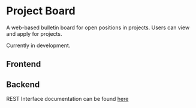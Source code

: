 # Project Board
A web-based bulletin board for open positions in projects. Users can view and apply for projects.

Currently in development.

## Frontend


## Backend

REST Interface documentation can be found [here](https://documenter.getpostman.com/view/3900854/RWgrydjn)
